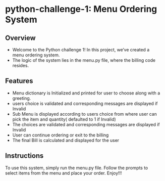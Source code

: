 # python-challenge-1: Menu Ordering System
## Overview
* Welcome to the Python challenge 1! In this project, we’ve created a menu ordering system. 
* The logic of the system lies in the menu.py file, where the billing code resides. 
## Features
* Menu dictionary is Initialized and printed for user to choose along with a greeting.
* users choice is validated and corresponding messages are displayed if Invalid
* Sub Menu is displayed according to users choice from where user can pick the item and quantity( defaulted to 1 if Invalid)
* The choices are validated and corresponding messages are displayed if Invalid
* User can continue ordering or exit to the billing 
* The final Bill is calculated and displayed for the user 
## Instructions
To use this system, simply run the menu.py file. Follow the prompts to select items from the menu and place your order. Enjoy!!!